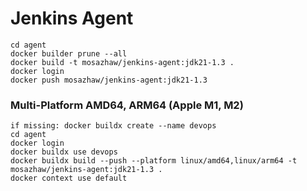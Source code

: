 # Jenkins Agent
    cd agent
    docker builder prune --all
    docker build -t mosazhaw/jenkins-agent:jdk21-1.3 .
    docker login
    docker push mosazhaw/jenkins-agent:jdk21-1.3

### Multi-Platform AMD64, ARM64 (Apple M1, M2)
    if missing: docker buildx create --name devops
    cd agent
    docker login
    docker buildx use devops  
    docker buildx build --push --platform linux/amd64,linux/arm64 -t mosazhaw/jenkins-agent:jdk21-1.3 .
    docker context use default

